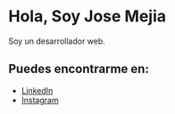 # Hola, Soy Jose Mejia

Soy un desarrollador web.


## Puedes encontrarme en:

- [LinkedIn](https://www.linkedin.com/in/jose-mejia-3ab5a7232)
- [Instagram](https://www.instagram.com/jmrx_21/)
